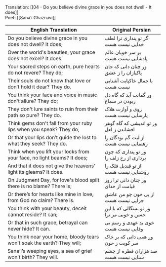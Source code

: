 

Translation: [[04 - Do you believe divine grace in you does not dwell - It does]]   
Poet: [[Sana’i Ghaznavi]] 

| English Translation                                                     | Original Persian                         |
| ----------------------------------------------------------------------- | ---------------------------------------- |
| Do you believe divine grace in you does not dwell? It does;             | گر تو پنداری ترا لطف خدایی نیست هست      |
| Over the world's beauties, your grace does not excel? It does.          | بر سر خوبان عالم پادشایی نیست هست        |
| Your sacred steps on earth, pure hearts do not revere? They do;         | ور چنان دانی که جان پاکبازان را ز عشق    |
| Their souls do not know that love or don’t hold it dear? They do.       | با جمال خاکپایت آشنایی نیست هست          |
| You think your face and voice in music don't allure? They do;           | ور گمانت آید که گاه دل ربودن در سماع     |
| They don't lure saints to ruin from their path so pure? They do.        | روی و آوازت هلاک پارسایی نیست هست        |
| Think gems don't fall from your ruby lips when you speak? They do;      | ور تو اندیشی که گاه گوهر افشاندن ز لعل   |
| Or that your lips don’t guide the lost to what they seek? They do.      | از لبت گم بودگان را رهنمایی نیست هست     |
| Think when you lift your locks from your face, no light beams? It does; | ور تو پنداری که چون برداری از رخ زلف را  |
| And that it does not give the heavens' light its gleams? It does.       | از تو قندیل فلک را روشنایی نیست هست      |
| On Judgment Day, for love's blood spilt there is no blame? There is;    | ور چنان دانی ترا روز قیامت از خدای       |
| Or there’s for hearts like mine in love, from God no claim? There is.   | از پی خون چو من عاشق جزایی نیست هست      |
| You think with your beauty, deceit cannot reside? It can;               | ور تو بسگالی که با این حسن و خوبی مر ترا |
| Or that in such grace, betrayal can never hide? It can.                 | خوی بد عهدی و رسم بی وفایی نیست هست      |
| You think near your home, bloody tears won’t soak the earth? They will; | ور همی دانی که بر خاک سر کویت ز خون      |
| Sana’i’s weeping eyes, a sea of grief won’t birth? They will.           | صد هزاران قطره از چشم سنایی نیست هست     |


